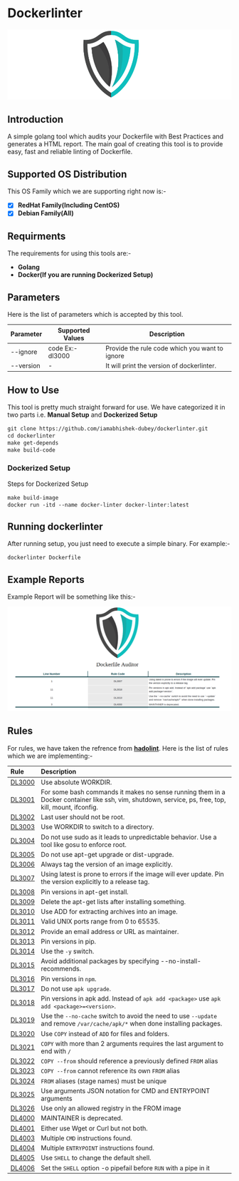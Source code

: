 # Dockerlinter

![](./static/logo.png)

## Introduction

A simple golang tool which audits your Dockerfile with Best Practices and generates a HTML report. The main goal of creating this tool is to provide easy, fast and reliable linting of Dockerfile.

## Supported OS Distribution
This OS Family which we are supporting right now is:-

- [X] **RedHat Family(Including CentOS)**
- [X] **Debian Family(All)**

## Requirments
The requirements for using this tools are:-

- **Golang**
- **Docker(If you are running Dockerized Setup)**

## Parameters
Here is the list of parameters which is accepted by this tool.

|**Parameter**|**Supported Values**|**Description**|
|-------------|--------------------|---------------|
|--ignore | code Ex:- dl3000 | Provide the rule code which you want to ignore |
|--version | - | It will print the version of dockerlinter. |

## How to Use
This tool is pretty much straight forward for use. We have categorized it in two parts i.e. **Manual Setup** and **Dockerized Setup**

```shell
git clone https://github.com/iamabhishek-dubey/dockerlinter.git
cd dockerlinter
make get-depends
make build-code
```

### Dockerized Setup
Steps for Dockerized Setup

```shell
make build-image
docker run -itd --name docker-linter docker-linter:latest
```

## Running dockerlinter
After running setup, you just need to execute a simple binary. For example:-

```shell
dockerlinter Dockerfile
```

## Example Reports

Example Report will be something like this:-

![](./static/example.png)

## Rules
For rules, we have taken the refrence from **[hadolint](https://github.com/hadolint/hadolint)**. Here is the list of rules which we are implementing:-

| Rule                                                         | Description                                                                                                                                         |
|:-------------------------------------------------------------|:----------------------------------------------------------------------------------------------------------------------------------------------------|
| [DL3000](https://github.com/hadolint/hadolint/wiki/DL3000)   | Use absolute WORKDIR.                                                                                                                               |
| [DL3001](https://github.com/hadolint/hadolint/wiki/DL3001)   | For some bash commands it makes no sense running them in a Docker container like ssh, vim, shutdown, service, ps, free, top, kill, mount, ifconfig. |
| [DL3002](https://github.com/hadolint/hadolint/wiki/DL3002)   | Last user should not be root.                                                                                                                       |
| [DL3003](https://github.com/hadolint/hadolint/wiki/DL3003)   | Use WORKDIR to switch to a directory.                                                                                                               |
| [DL3004](https://github.com/hadolint/hadolint/wiki/DL3004)   | Do not use sudo as it leads to unpredictable behavior. Use a tool like gosu to enforce root.                                                        |
| [DL3005](https://github.com/hadolint/hadolint/wiki/DL3005)   | Do not use apt-get upgrade or dist-upgrade.                                                                                                         |
| [DL3006](https://github.com/hadolint/hadolint/wiki/DL3006)   | Always tag the version of an image explicitly.                                                                                                      |
| [DL3007](https://github.com/hadolint/hadolint/wiki/DL3007)   | Using latest is prone to errors if the image will ever update. Pin the version explicitly to a release tag.                                         |
| [DL3008](https://github.com/hadolint/hadolint/wiki/DL3008)   | Pin versions in apt-get install.                                                                                                                    |
| [DL3009](https://github.com/hadolint/hadolint/wiki/DL3009)   | Delete the apt-get lists after installing something.                                                                                                |
| [DL3010](https://github.com/hadolint/hadolint/wiki/DL3010)   | Use ADD for extracting archives into an image.                                                                                                      |
| [DL3011](https://github.com/hadolint/hadolint/wiki/DL3011)   | Valid UNIX ports range from 0 to 65535.                                                                                                             |
| [DL3012](https://github.com/hadolint/hadolint/wiki/DL3012)   | Provide an email address or URL as maintainer.                                                                                                      |
| [DL3013](https://github.com/hadolint/hadolint/wiki/DL3013)   | Pin versions in pip.                                                                                                                                |
| [DL3014](https://github.com/hadolint/hadolint/wiki/DL3014)   | Use the `-y` switch.                                                                                                                                |
| [DL3015](https://github.com/hadolint/hadolint/wiki/DL3015)   | Avoid additional packages by specifying --no-install-recommends.                                                                                    |
| [DL3016](https://github.com/hadolint/hadolint/wiki/DL3016)   | Pin versions in `npm`.                                                                                                                              |
| [DL3017](https://github.com/hadolint/hadolint/wiki/DL3017)   | Do not use `apk upgrade`.                                                                                                                           |
| [DL3018](https://github.com/hadolint/hadolint/wiki/DL3018)   | Pin versions in apk add. Instead of `apk add <package>` use `apk add <package>=<version>`.                                                          |
| [DL3019](https://github.com/hadolint/hadolint/wiki/DL3019)   | Use the `--no-cache` switch to avoid the need to use `--update` and remove `/var/cache/apk/*` when done installing packages.                        |
| [DL3020](https://github.com/hadolint/hadolint/wiki/DL3020)   | Use `COPY` instead of `ADD` for files and folders.                                                                                                  |
| [DL3021](https://github.com/hadolint/hadolint/wiki/DL3021)   | `COPY` with more than 2 arguments requires the last argument to end with `/`                                                                        |
| [DL3022](https://github.com/hadolint/hadolint/wiki/DL3022)   | `COPY --from` should reference a previously defined `FROM` alias                                                                                    |
| [DL3023](https://github.com/hadolint/hadolint/wiki/DL3023)   | `COPY --from` cannot reference its own `FROM` alias                                                                                                 |
| [DL3024](https://github.com/hadolint/hadolint/wiki/DL3024)   | `FROM` aliases (stage names) must be unique                                                                                                         |
| [DL3025](https://github.com/hadolint/hadolint/wiki/DL3025)   | Use arguments JSON notation for CMD and ENTRYPOINT arguments                                                                                        |
| [DL3026](https://github.com/hadolint/hadolint/wiki/DL3026)   | Use only an allowed registry in the FROM image                                                                                                      |
| [DL4000](https://github.com/hadolint/hadolint/wiki/DL4000)   | MAINTAINER is deprecated.                                                                                                                           |
| [DL4001](https://github.com/hadolint/hadolint/wiki/DL4001)   | Either use Wget or Curl but not both.                                                                                                               |
| [DL4003](https://github.com/hadolint/hadolint/wiki/DL4003)   | Multiple `CMD` instructions found.                                                                                                                  |
| [DL4004](https://github.com/hadolint/hadolint/wiki/DL4004)   | Multiple `ENTRYPOINT` instructions found.                                                                                                           |
| [DL4005](https://github.com/hadolint/hadolint/wiki/DL4005)   | Use `SHELL` to change the default shell.                                                                                                            |
| [DL4006](https://github.com/hadolint/hadolint/wiki/DL4006)   | Set the `SHELL` option -o pipefail before `RUN` with a pipe in it|

